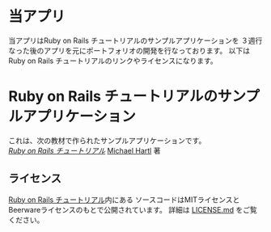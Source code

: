 # 当アプリ
  当アプリはRuby on Rails チュートリアルのサンプルアプリケーションを
  ３週行なった後のアプリを元にポートフォリオの開発を行なっております。
  以下はRuby on Rails チュートリアルのリンクやライセンスになります。



# Ruby on Rails チュートリアルのサンプルアプリケーション

これは、次の教材で作られたサンプルアプリケーションです。   
[*Ruby on Rails チュートリアル*](https://railstutorial.jp/)
[Michael Hartl](http://www.michaelhartl.com/) 著

## ライセンス

[Ruby on Rails チュートリアル](https://railstutorial.jp/)内にある
ソースコードはMITライセンスとBeerwareライセンスのもとで公開されています。
詳細は [LICENSE.md](LICENSE.md) をご覧ください。
